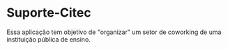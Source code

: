 # Suporte-Citec
Essa aplicação tem objetivo de "organizar" um setor de coworking de uma instituição pública de ensino. 
